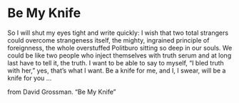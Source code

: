 # Be My Knife

So I will shut my eyes tight and write quickly: I wish that two total strangers could overcome strangeness itself, the mighty, ingrained principle of foreignness, the whole overstuffed Politburo sitting so deep in our souls. We could be like two people who inject themselves with truth serum and at long last have to tell it, the truth. I want to be able to say to myself, “I bled truth with her,” yes, that’s what I want. Be a knife for me, and I, I swear, will be a knife for you …

from David Grossman. “Be My Knife”